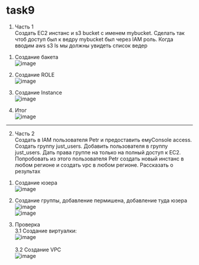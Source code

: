 # task9
1)  Часть 1 <br>
  Создать EC2 инстанс и s3 bucket c именем mybucket. Сделать так чтоб доступ был к ведру mybucket был через IAM роль.
  Когда вводим aws s3 ls мы должны увидеть список ведер <br>
  1. Создание бакета <br>
  ![image](https://github.com/user-attachments/assets/c435ae38-af62-4c63-a082-33e9d4a4cf2a) <br>
  
  2. Создание ROLE <br>
  ![image](https://github.com/user-attachments/assets/b0327a75-7fbf-4df9-a47a-82fd638795ca) <br>

  3. Создание Instance <br>
  ![image](https://github.com/user-attachments/assets/216009a4-ae43-43a2-8d3e-db38da686ee4) <br>
  
  4. Итог <br>
  ![image](https://github.com/user-attachments/assets/0ed28026-f4b8-44da-bf2e-8ae481b654c5) <br>

______________________________________________________________________________________________________________________

2)  Часть 2 <br>
  Создать в IAM пользователя Petr и предоставить емуConsole access. Cоздать группу just_users. Добавить пользователя в группу just_users. Дать 
  права группе на только на полный доступ к EC2. Попробовать из этого пользователя Petr создать новый инстанс в любом регионе и создать vpc в любом 
  регионе. Рассказать о результах

  1. Создание юзера <br>
  ![image](https://github.com/user-attachments/assets/f185b2b9-5fbc-4135-8127-053a40827632) <br>

  2. Создание группы, добавление пермишена, добавление туда юзера <br>
  ![image](https://github.com/user-attachments/assets/b1fb5a8d-013b-44fb-a468-24c952782fbd) <br>
  ![image](https://github.com/user-attachments/assets/cfe2dfcb-0653-4d01-a79b-088267d8a572) <br>
  
  3. Проверка <br>
   3.1 Создание виртуалки: <br>
    ![image](https://github.com/user-attachments/assets/babcc089-2fc4-471c-82b6-79809b910fc5) <br>
     <br>
    3.2 Создание VPC <br>
     ![image](https://github.com/user-attachments/assets/7114728a-81b5-41bc-977d-f14dff8da756)

    
  

     

